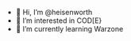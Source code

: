 - 👋 Hi, I’m @heisenworth
- 👀 I’m interested in COD[E}
- 🌱 I’m currently learning Warzone
<!--
- 💞️ I’m looking to collaborate on ...
- 📫 How to reach me ...
-->

<!---
heisenworth/heisenworth is a ✨ special ✨ repository because its `README.md` (this file) appears on your GitHub profile.
You can click the Preview link to take a look at your changes.
--->
